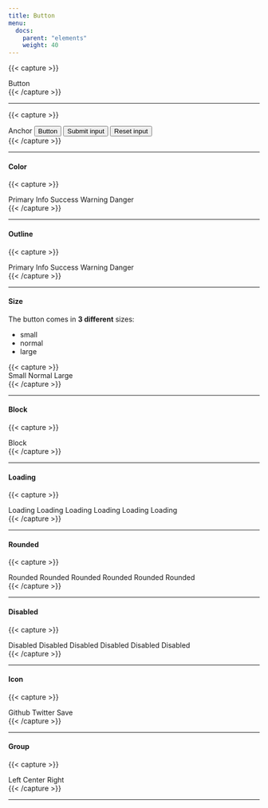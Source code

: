 ```yaml
---
title: Button
menu:
  docs:
    parent: "elements"
    weight: 40
---
```


{{< capture >}}
<div class="btn-demo">
  <a class="btn">Button</a>
</div>
{{< /capture >}}

<hr>

{{< capture >}}

<div class="btn-demo">
  <a class="btn">Anchor</a>
  <button class="btn">Button</button>
  <input class="btn" type="submit" value="Submit input"/>
  <input class="btn" type="reset" value="Reset input"/>
</div>
{{< /capture >}}
<hr>

#### Color
{{< capture >}}
<div class="btn-demo">
  <a class="btn btn-primary">Primary</a>
  <a class="btn btn-info">Info</a>
  <a class="btn btn-success">Success</a>
  <a class="btn btn-warning">Warning</a>
  <a class="btn btn-danger">Danger</a>
</div>
{{< /capture >}}
<hr>

#### Outline
{{< capture >}}
<div class="btn-demo">
  <a class="btn btn-outline-primary">Primary</a>
  <a class="btn btn-outline-info">Info</a>
  <a class="btn btn-outline-success">Success</a>
  <a class="btn btn-outline-warning">Warning</a>
  <a class="btn btn-outline-danger">Danger</a>
</div>
{{< /capture >}}
<hr>

#### Size
The button comes in <strong>3 different</strong> sizes:
<ul>
  <li>small</li>
  <li>normal</li>
  <li>large</li>
</ul>
{{< capture >}}
<div class="btn-demo">
  <a class="btn btn-sm">Small</a>
  <a class="btn">Normal</a>
  <a class="btn btn-lg">Large</a>
</div>
{{< /capture >}}
<hr>

#### Block
{{< capture >}}
<div class="btn-demo">
  <a class="btn btn-lg d-block">Block</a>
</div>
{{< /capture >}}
<hr>

#### Loading
{{< capture >}}
<div class="btn-demo">
  <a class="btn btn-loading">Loading</a>
  <a class="btn btn-primary btn-loading">Loading</a>
  <a class="btn btn-info btn-loading">Loading</a>
  <a class="btn btn-warning btn-loading">Loading</a>
  <a class="btn btn-danger btn-loading">Loading</a>
  <a class="btn btn-success btn-loading">Loading</a>
</div>
{{< /capture >}}
<hr>

#### Rounded
{{< capture >}}
<div class="btn-demo">
  <a class="btn btn-rounded">Rounded</a>
  <a class="btn btn-primary btn-rounded">Rounded</a>
  <a class="btn btn-info btn-rounded">Rounded</a>
  <a class="btn btn-warning btn-rounded">Rounded</a>
  <a class="btn btn-danger btn-rounded">Rounded</a>
  <a class="btn btn-success btn-rounded">Rounded</a>
</div>
{{< /capture >}}
<hr>

#### Disabled
{{< capture >}}
<div class="btn-demo">
  <a class="btn" disabled>Disabled</a>
  <a class="btn btn-primary" disabled>Disabled</a>
  <a class="btn btn-info" disabled>Disabled</a>
  <a class="btn btn-warning" disabled>Disabled</a>
  <a class="btn btn-danger" disabled>Disabled</a>
  <a class="btn btn-success" disabled>Disabled</a>
</div>
{{< /capture >}}
<hr>

#### Icon
{{< capture >}}
<div class="btn-demo">
  <a class="btn"><i class="icon icon-github"></i>Github</a>
  <a class="btn btn-info"><i class="icon icon-twitter"></i>Twitter</a>
  <a class="btn btn-success"><i class="icon icon-check"></i>Save</a>
</div>
{{< /capture >}}
<hr>


#### Group
{{< capture >}}
<div class="btn-group">
  <a class="btn"><i class="icon icon-github"></i>Left</a>
  <a class="btn"><i class="icon icon-twitter"></i>Center</a>
  <a class="btn"><i class="icon icon-check"></i>Right</a>
</div>
{{< /capture >}}
<hr>
